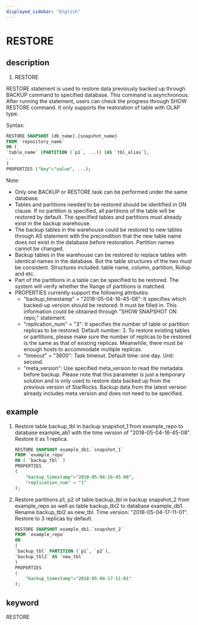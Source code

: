 ```yaml
---
displayed_sidebar: "English"
---
```


# RESTORE

## description

1. RESTORE

  RESTORE statement is used to restore data previously backed up through BACKUP command to specified database. This command is asynchronous. After running the statement, users can check the progress through SHOW RESTORE command. It only supports the restoration of table with OLAP type.

Syntax:

```sql
RESTORE SNAPSHOT [db_name].{snapshot_name}
FROM `repository_name`
ON (
`table_name` [PARTITION (`p1`, ...)] [AS `tbl_alias`],
...
)
PROPERTIES ("key"="value", ...);
```

Note:

- Only one BACKUP or RESTORE task can be performed under the same database.
- Tables and partitions needed to be restored should be identified in ON clause. If no partition is specified, all partitions of the table will be restored by default. The specified tables and partitions must already exist in the backup warehouse.
- The backup tables in the warehouse could be restored to new tables through AS statement with the precondition that the new table name does not exist in the database before restoration. Partition names cannot be changed.
- Backup tables in the warehouse can be restored to replace tables with identical names in the database. But the table structures of the two must be consistent. Structures included: table name, column, partition, Rollup and etc.
- Part of the partitions in a table can be specified to be restored. The system will verify whether the Range of partitions is matched.
- PROPERTIES currently support the following attributes:
  - "backup_timestamp" = "2018-05-04-16-45-08": It specifies which backed-up version should be restored. It must be filled in. This information could be obtained through "SHOW SNAPSHOT ON repo;" statement.  
  - "replication_num" = "3": It specifies the number of table or partition replicas to be restored. Default number: 3. To restore existing tables or partitions, please make sure the number of replicas to be restored is the same as that of existing replicas.  Meanwhile, there must be enough hosts to accommodate multiple replicas.
  - "timeout" = "3600": Task timeout. Default time: one day. Unit: second.
  - "meta_version": Use specified meta_version to read the metadata before backup. Please note that this parameter is just a temporary solution and is only used to restore data backed up from the previous version of StarRocks. Backup data from the latest version already includes meta version and does not need to be specified.

## example

1. Restore table backup_tbl in backup snapshot_1 from example_repo to database example_ab1 with the time version of "2018-05-04-16-45-08". Restore it as 1 replica.

    ```sql
    RESTORE SNAPSHOT example_db1.`snapshot_1`
    FROM `example_repo`
    ON ( `backup_tbl` )
    PROPERTIES
    (
        "backup_timestamp"="2018-05-04-16-45-08",
        "replication_num" = "1"
    );
    ````

2. Restore partitions p1, p2 of table backup_tbl in backup snapshot_2 from example_repo as well as table backup_tbl2 to database example_db1. Rename backup_tbl2 as new_tbl. Time version: "2018-05-04-17-11-01". Restore to 3 replicas by default.  

    ```sql
    RESTORE SNAPSHOT example_db1.`snapshot_2`
    FROM `example_repo`
    ON
    (
    `backup_tbl` PARTITION (`p1`, `p2`),
    `backup_tbl2` AS `new_tbl`
    )
    PROPERTIES
    (
        "backup_timestamp"="2018-05-04-17-11-01"
    );
    ```

## keyword

RESTORE
